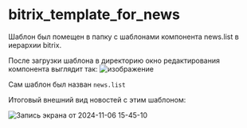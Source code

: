 # bitrix_template_for_news

Шаблон был помещен в папку с шаблонами компонента news.list в иерархии bitrix.

После загрузки шаблона в директорию окно редактирования компонента выглядит так:
![изображение](https://github.com/user-attachments/assets/df14306d-cf8e-4941-992d-b6716c81775f)

Сам шаблон был назван `news.list`

Итоговый внешний вид новостей с этим шаблоном:

![Запись экрана от 2024-11-06 15-45-10](https://github.com/user-attachments/assets/d286f939-e0eb-49e3-b633-8f36fb7a6230)


